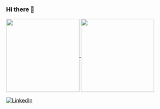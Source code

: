 ### Hi there 👋

<a href="https://github.com/anuraghazra/github-readme-stats">
  <img height=200 align="center" src="https://github-readme-stats.vercel.app/api?username=chrissoares&show_icons=true&theme=tokyonight" />
</a>
<a href="https://github.com/anuraghazra/convoychat">
  <img height=200 align="center" src="https://github-readme-stats.vercel.app/api/top-langs/?username=chrissoares&show_icons=true&layout=donut&theme=tokyonight" />
</a>

[![LinkedIn](https://img.shields.io/badge/linkedin-%230077B5.svg?style=for-the-badge&logo=linkedin&logoColor=white)](https://www.linkedin.com/in/chrisrsoares/)

<!--
Compact: ![Top Langs](https://github-readme-stats.vercel.app/api/top-langs/?username=chrissoares&layout=compact)
No Have [![Harlok's wakatime stats](https://github-readme-stats.vercel.app/api/wakatime?username=chrissoares)](https://github.com/anuraghazra/github-readme-stats)
**chrissoares/chrissoares** is a ✨ _special_ ✨ repository because its `README.md` (this file) appears on your GitHub profile.

Here are some ideas to get you started:

- 🔭 I’m currently working on ...
- 🌱 I’m currently learning ...
- 👯 I’m looking to collaborate on ...
- 🤔 I’m looking for help with ...
- 💬 Ask me about ...
- 📫 How to reach me: ...
- 😄 Pronouns: ...
- ⚡ Fun fact: ...
-->
